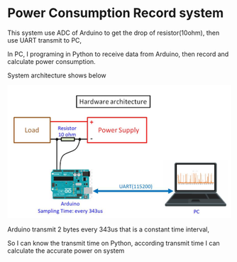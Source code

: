# Power Consumption Record system

This system use ADC of Arduino to get the drop of resistor(10ohm), then use UART transmit to PC,

In PC, I programing in Python to receive data from Arduino, then record and calculate power consumption.

System architecture shows below

<img src="https://github.com/TripleC-Light/Current-Record-System/blob/master/image/Hardware%20architecture.jpg?raw=true" width=600>

Arduino transmit 2 bytes every 343us that is a constant time interval,

So I can know the transmit time on Python, according transmit time I can calculate the accurate power on system

